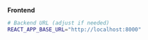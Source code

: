 
**Frontend**
```bash
# Backend URL (adjust if needed)
REACT_APP_BASE_URL="http://localhost:8000" 
```
